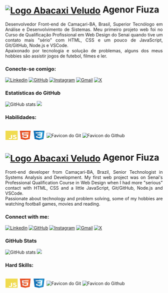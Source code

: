 <!-- pt-br -->
<h1>
    <a href="https://cagenor33.github.io/projetoSenai/index.html">
     <img align="center" alt="Logo Abacaxi Veludo" width="36px" src="https://cagenor33.github.io/projetoSenai/img/logo/logoSite.png"></a>
    <span>Agenor Fiuza</span>
</h1>

<p align="justify">Desenvolvedor Front-end de Camaçari-BA, Brasil, Superior Tecnólogo em Análise e Desenvolvimento de Sistemas. Meu primeiro projeto web foi no Curso de Qualificação Profissional em Web Design do Senai quando tive um contato mais "sério" com HTML, CSS e um pouco de JavaScript, Git/GitHub, Node.js e VSCode. 
<br>
 Apaixonado por tecnologia e solução de problemas, alguns dos meus hobbies são assistir jogos de futebol, filmes e ler.</p>

<h3 align="left">Conecte-se comigo:</h3>

[![Linkedin](https://img.shields.io/badge/LinkedIn-800F2F?style=for-the-badge&logo=linkedin&logoColor=white)](https://www.linkedin.com/in/agenor-correia-fiuza-neto-25a07559)
[![GitHub](https://img.shields.io/badge/GitHub-800F2F?style=for-the-badge&logo=github&logoColor=white)](https://github.com/cagenor33)
[![Instagram](https://img.shields.io/badge/Instagram-800F2F?style=for-the-badge&logo=instagram&logoColor=white)](https://www.instagram.com/afiuzane/)
[![Gmail](https://img.shields.io/badge/Gmail-800F2F?style=for-the-badge&logo=gmail&logoColor=white)](cagenor33@gmail.com)
[![X](https://img.shields.io/badge/Twitter-800F2F?style=for-the-badge&logo=twitter&logoColor=white)](https://twitter.com/afiuzane)

<h3 align="left">Estatísticas do GitHub</h3>

![GitHub stats](https://github-readme-stats-git-masterrstaa-rickstaa.vercel.app/api?username=cagenor33&hide_title=true&show_icons=true&include_all_commits=false&count_private=true&line_height=25&hide=issues&bg_color=800F2F&title_color=FF00F6&text_color=FFF&border_radius=3&border_color=36123c&icon_color=FFF6&theme=jolly)
<img width='272em' src="https://github-readme-stats.vercel.app/api/top-langs/?username=cagenor33&langs_count=10&layout=compact&bg_color=800F2F&title_color=FFF6&text_color=FFF&border_radius=3&border_color=36123c&icon_color=FF00F6theme=jolly" />


<h3 align="left">Habilidades:</h3>

<div style="display: inline_block"><br>
  <img align="center" alt="fiuza-Js" height="30" width="40"  src="https://raw.githubusercontent.com/devicons/devicon/master/icons/javascript/javascript-plain.svg">  
  <img align="center" alt="fiuza-HTML" height="30" width="40" src="https://raw.githubusercontent.com/devicons/devicon/master/icons/html5/html5-original.svg">  
  <img align="center" alt="fiuza-CSS" height="30" width="40" src="https://raw.githubusercontent.com/devicons/devicon/master/icons/css3/css3-original.svg"> 
  <img align="center" title="Git" alt="Favicon do Git" src="https://cdn.jsdelivr.net/gh/devicons/devicon/icons/git/git-plain-wordmark.svg" / width="40" height="40">  
<img align="center" title="GitHub" alt="Favicon do Github" src="https://cdn.jsdelivr.net/gh/devicons/devicon/icons/github/github-original.svg" / width="40" height="40">  
</div>

## 

<!-- en -->

<h1>
    <a href="https://cagenor33.github.io/projetoSenai/index.html">
     <img align="center" alt="Logo Abacaxi Veludo" width="36px" src="https://cagenor33.github.io/projetoSenai/img/logo/logoSite.png"></a>
    <span>Agenor Fiuza</span>
</h1>

<p align="justify">
Front-end developer from Camaçari-BA, Brazil, Senior Technologist in Systems Analysis and Development. My first web project was on Senai's Professional Qualification Course in Web Design when I had more "serious" contact with HTML, CSS and a little JavaScript, Git/GitHub, Node.js and VSCode.
<br>
 Passionate about technology and problem solving, some of my hobbies are watching football games, movies and reading.</p>

<h3 align="left">Connect with me:</h3>

[![Linkedin](https://img.shields.io/badge/LinkedIn-800F2F?style=for-the-badge&logo=linkedin&logoColor=white)](https://www.linkedin.com/in/agenor-correia-fiuza-neto-25a07559)
[![GitHub](https://img.shields.io/badge/GitHub-800F2F?style=for-the-badge&logo=github&logoColor=white)](https://github.com/cagenor33)
[![Instagram](https://img.shields.io/badge/Instagram-800F2F?style=for-the-badge&logo=instagram&logoColor=white)](https://www.instagram.com/afiuzane/)
[![Gmail](https://img.shields.io/badge/Gmail-800F2F?style=for-the-badge&logo=gmail&logoColor=white)](cagenor33@gmail.com)
[![X](https://img.shields.io/badge/Twitter-800F2F?style=for-the-badge&logo=twitter&logoColor=white)](https://twitter.com/afiuzane)

<h3 align="left">GitHub Stats</h3>

![GitHub stats](https://github-readme-stats-git-masterrstaa-rickstaa.vercel.app/api?username=cagenor33&hide_title=true&show_icons=true&include_all_commits=false&count_private=true&line_height=25&hide=issues&bg_color=800F2F&title_color=FF00F6&text_color=FFF&border_radius=3&border_color=36123c&icon_color=FFF6&theme=jolly)
<img width='272em' src="https://github-readme-stats.vercel.app/api/top-langs/?username=cagenor33&langs_count=10&layout=compact&bg_color=800F2F&title_color=FFF6&text_color=FFF&border_radius=3&border_color=36123c&icon_color=FF00F6theme=jolly" />


<h3 align="left">Hard Skills:</h3>

<div style="display: inline_block"><br>
  <img align="center" alt="fiuza-Js" height="30" width="40"  src="https://raw.githubusercontent.com/devicons/devicon/master/icons/javascript/javascript-plain.svg">  
  <img align="center" alt="fiuza-HTML" height="30" width="40" src="https://raw.githubusercontent.com/devicons/devicon/master/icons/html5/html5-original.svg">  
  <img align="center" alt="fiuza-CSS" height="30" width="40" src="https://raw.githubusercontent.com/devicons/devicon/master/icons/css3/css3-original.svg"> 
  <img align="center" title="Git" alt="Favicon do Git" src="https://cdn.jsdelivr.net/gh/devicons/devicon/icons/git/git-plain-wordmark.svg" / width="40" height="40">  
<img align="center" title="GitHub" alt="Favicon do Github" src="https://cdn.jsdelivr.net/gh/devicons/devicon/icons/github/github-original.svg" / width="40" height="40">  
</div>
